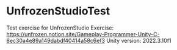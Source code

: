 # UnfrozenStudioTest
 Test exercise for UnfrozenStudio
 Exercise: https://unfrozen.notion.site/Gameplay-Programmer-Unity-C-8ec30a4e89a149dabdf40414a58c6ef3
 Unity version: 2022.3.10f1
